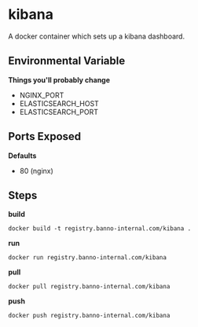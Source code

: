 # kibana

A docker container which sets up a kibana dashboard.

## Environmental Variable

__Things you'll probably change__

- NGINX_PORT
- ELASTICSEARCH_HOST
- ELASTICSEARCH_PORT

## Ports Exposed

__Defaults__

- 80 (nginx)

## Steps

__build__

```
docker build -t registry.banno-internal.com/kibana .
```

__run__

```
docker run registry.banno-internal.com/kibana
```

__pull__

```
docker pull registry.banno-internal.com/kibana
```

__push__

```
docker push registry.banno-internal.com/kibana
```
